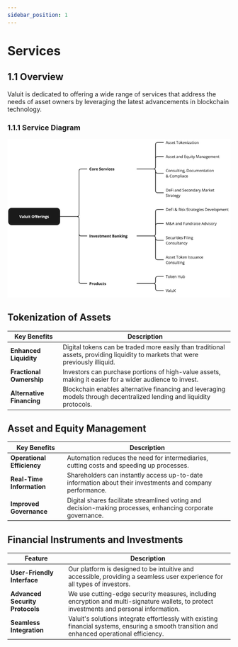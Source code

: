 ```yaml
---
sidebar_position: 1
---
```


# Services
## 1.1 Overview

Valuit is dedicated to offering a wide range of services that address the needs of asset owners by leveraging the latest advancements in blockchain technology.

### 1.1.1 Service Diagram

![services-diagram](./images/services-diagram.png)


## Tokenization of Assets

| **Key Benefits** | **Description** |
| --- | --- |
| **Enhanced Liquidity** | Digital tokens can be traded more easily than traditional assets, providing liquidity to markets that were previously illiquid. |
| **Fractional Ownership** | Investors can purchase portions of high-value assets, making it easier for a wider audience to invest. |
| **Alternative Financing** | Blockchain enables alternative financing and leveraging models through decentralized lending and liquidity protocols. |

## Asset and Equity Management

| **Key Benefits** | **Description** |
| --- | --- |
| **Operational Efficiency** | Automation reduces the need for intermediaries, cutting costs and speeding up processes. |
| **Real-Time Information** | Shareholders can instantly access up-to-date information about their investments and company performance. |
| **Improved Governance** | Digital shares facilitate streamlined voting and decision-making processes, enhancing corporate governance. |

## Financial Instruments and Investments

| **Feature** | **Description** |
| --- | --- |
| **User-Friendly Interface** | Our platform is designed to be intuitive and accessible, providing a seamless user experience for all types of investors. |
| **Advanced Security Protocols** | We use cutting-edge security measures, including encryption and multi-signature wallets, to protect investments and personal information. |
| **Seamless Integration** | Valuit's solutions integrate effortlessly with existing financial systems, ensuring a smooth transition and enhanced operational efficiency. |